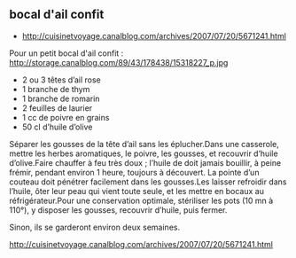 
## bocal d'ail confit

* http://cuisinetvoyage.canalblog.com/archives/2007/07/20/5671241.html

Pour un petit bocal d'ail confit : http://storage.canalblog.com/89/43/178438/15318227_p.jpg

* 2 ou 3 têtes d’ail rose
* 1 branche de thym
* 1 branche de romarin
* 2 feuilles de laurier
* 1 cc de poivre en grains
* 50 cl d’huile d’olive

Séparer les gousses de la tête d’ail sans les éplucher.Dans une casserole, mettre les herbes aromatiques, le poivre, les gousses, et recouvrir d’huile d’olive.Faire chauffer à feu très doux ; l’huile de doit jamais bouillir, à peine frémir, pendant environ 1 heure, toujours à découvert. La pointe d’un couteau doit pénétrer facilement dans les gousses.Les laisser refroidir dans l’huile, ôter leur peau qui vient toute seule, et les mettre en bocaux au réfrigérateur.Pour une conservation optimale, stériliser les pots (10 mn à 110°), y disposer les gousses, recouvrir d’huile, puis fermer.

Sinon, ils se garderont environ deux semaines.

http://cuisinetvoyage.canalblog.com/archives/2007/07/20/5671241.html
